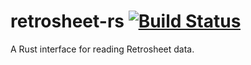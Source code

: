 # retrosheet-rs [![Build Status](https://travis-ci.org/eugene-bulkin/retrosheet-rs.svg?branch=master)](https://travis-ci.org/eugene-bulkin/retrosheet-rs)
A Rust interface for reading Retrosheet data.
